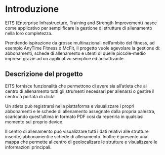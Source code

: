 # Introduzione

EITS (Enterprise Infrastructure, Training and Strength Improvement) nasce come applicativo per semplificare la gestione di strutture di allenamento nella loro completezza.

Prendendo ispirazione da grosse multinazionali nell’ambito del fitness, ad esempio AnyTime Fitness o McFit, il progetto vuole agevolare la gestione di: abbonamenti, schede di allenamento e utenti di quelle piccole-medio imprese grazie ad un applicativo semplice ed accattivante.

## Descrizione del progetto

EITS fornisce funzionalità che permettono di avere sia all’atleta che al centro di allenamento tutti gli strumenti necessari per allenarsi o gestire il centro a portata di click!

Un atleta può registrarsi nella piattaforma e visualizzare i propri abbonamenti e le schede di allenamento assegnate dalla propria palestra, scaricando quest’ultima in formato PDF così da reperirla in qualsiasi momento sul proprio device.

Il centro di allenamento può visualizzare tutti i dati relativi alle strutture inserite, abbonamenti e schede di allenamento. Inoltre è presente una mappa che permette al centro di geolocalizare le strutture e visualizzare le informazioni principali.